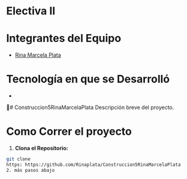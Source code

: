 # Electiva II 
# Integrantes del Equipo
- [Rina Marcela Plata](enlace-al-perfil-github)

# Tecnología en que se Desarrolló

- <TECONOLOGIA>
# Construccion5RinaMarcelaPlata
Descripción breve del proyecto.
# Como Correr el proyecto
1. **Clona el Repositorio:**
```bash
git clone
https: https://github.com/Rinaplata/Construccion5RinaMarcelaPlata
2. más pasos abajo
